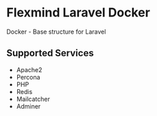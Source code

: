 # Flexmind Laravel Docker

Docker - Base structure for Laravel

## Supported Services
- Apache2
- Percona
- PHP
- Redis
- Mailcatcher
- Adminer
